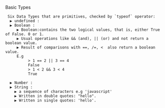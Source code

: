 
     

 Basic Types 
     
     
     Six Data Types that are primitives, checked by `typeof` operator:
      ▶ undefined : 
      ▶ Boolean : 
         ▶ Boolean:contains the two logical values, that is, either True of False. 0 or 1.
         ▶ Usual operations like && (and), || (or) and not return a boolean value.
         ▶ Result of comparisons with ==, /=, <  also return a boolean value. 
         E.g
              > 1 == 2 || 3 == 4
              False
              > 1 < 2 && 3 < 4
              True
         
      ▶ Number :
      ▶ String : 
        ▶ a sequence of characters e.g 'javascript'
        ▶ Written in double quotes: "hello".
        ▶ Written in single quotes: 'hello'.
        
      
    
